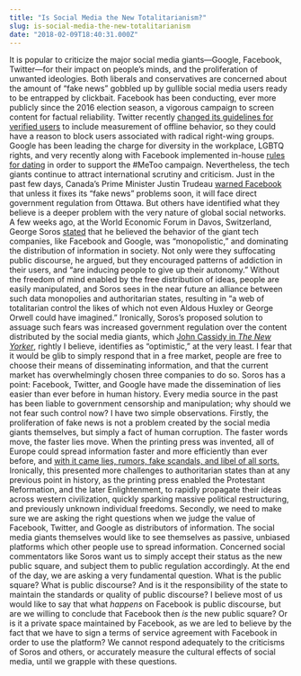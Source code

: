 ```yaml
---
title: "Is Social Media the New Totalitarianism?"
slug: is-social-media-the-new-totalitarianism
date: "2018-02-09T18:40:31.000Z"
---
```


It is popular to criticize the major social media giants—Google, Facebook, Twitter—for their impact on people’s minds, and the proliferation of unwanted ideologies. Both liberals and conservatives are concerned about the amount of “fake news” gobbled up by gullible social media users ready to be entrapped by clickbait. Facebook has been conducting, ever more publicly since the 2016 election season, a vigorous campaign to screen content for factual reliability. Twitter recently [changed its guidelines for verified users](https://www.theverge.com/2017/11/16/16667668/twitter-verification-removal-judge-offline-behavior) to include measurement of offline behavior, so they could have a reason to block users associated with radical right-wing groups. Google has been leading the charge for diversity in the workplace, LGBTQ rights, and very recently along with Facebook implemented in-house [rules for dating](https://www.wsj.com/articles/can-you-still-date-a-co-worker-well-its-complicated-1517913001) in order to support the #MeToo campaign. Nevertheless, the tech giants continue to attract international scrutiny and criticism. Just in the past few days, Canada’s Prime Minister Justin Trudeau [warned Facebook](https://www.thestar.com/news/canada/2018/02/08/trudeau-to-facebook-fix-your-fake-news-problem-or-else.html) that unless it fixes its “fake news” problems soon, it will face direct government regulation from Ottawa. But others have identified what they believe is a deeper problem with the very nature of global social networks. A few weeks ago, at the World Economic Forum in Davos, Switzerland, George Soros [stated](https://www.georgesoros.com/2018/01/25/remarks-delivered-at-the-world-economic-forum/) that he believed the behavior of the giant tech companies, like Facebook and Google, was “monopolistic,” and dominating the distribution of information in society. Not only were they suffocating public discourse, he argued, but they encouraged patterns of addiction in their users, and “are inducing people to give up their autonomy.” Without the freedom of mind enabled by the free distribution of ideas, people are easily manipulated, and Soros sees in the near future an alliance between such data monopolies and authoritarian states, resulting in “a web of totalitarian control the likes of which not even Aldous Huxley or George Orwell could have imagined.” Ironically, Soros’s proposed solution to assuage such fears was increased government regulation over the content distributed by the social media giants, which [John Cassidy in _The New Yorker_](https://www.newyorker.com/news/our-columnists/how-george-soros-upstaged-donald-trump-at-davos), rightly I believe, identifies as “optimistic,” at the very least. I fear that it would be glib to simply respond that in a free market, people are free to choose their means of disseminating information, and that the current market has overwhelmingly chosen three companies to do so. Soros has a point: Facebook, Twitter, and Google have made the dissemination of lies easier than ever before in human history. Every media source in the past has been liable to government censorship and manipulation; why should we not fear such control now? I have two simple observations. Firstly, the proliferation of fake news is not a problem created by the social media giants themselves, but simply a fact of human corruption. The faster words move, the faster lies move. When the printing press was invented, all of Europe could spread information faster and more efficiently than ever before, and [with it came lies, rumors, fake scandals, and libel of all sorts.](https://www.politico.com/magazine/story/2016/12/fake-news-history-long-violent-214535) Ironically, this presented more challenges to authoritarian states than at any previous point in history, as the printing press enabled the Protestant Reformation, and the later Enlightenment, to rapidly propagate their ideas across western civilization, quickly sparking massive political restructuring, and previously unknown individual freedoms. Secondly, we need to make sure we are asking the right questions when we judge the value of Facebook, Twitter, and Google as distributors of information. The social media giants themselves would like to see themselves as passive, unbiased platforms which other people use to spread information. Concerned social commentators like Soros want us to simply accept their status as the new public square, and subject them to public regulation accordingly. At the end of the day, we are asking a very fundamental question. What is the public square? What is public discourse? And is it the responsibility of the state to maintain the standards or quality of public discourse? I believe most of us would like to say that what _happens_ on Facebook is public discourse, but are we willing to conclude that Facebook then _is_ the new public square? Or is it a private space maintained by Facebook, as we are led to believe by the fact that we have to sign a terms of service agreement with Facebook in order to use the platform? We cannot respond adequately to the criticisms of Soros and others, or accurately measure the cultural effects of social media, until we grapple with these questions.
